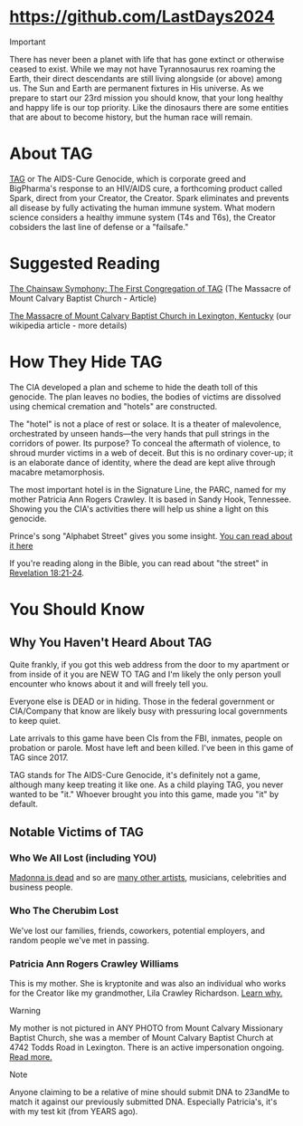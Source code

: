 # https://github.com/LastDays2024

> [!IMPORTANT]
> There has never been a planet with life that has gone extinct or otherwise ceased to exist. While we may not have Tyrannosaurus rex roaming the Earth, their direct descendants are still living alongside (or above) among us. The Sun and Earth are permanent fixtures in His universe. As we prepare to start our 23rd mission you should know, that your long healthy and happy life is our top priority. Like the dinosaurs there are some entities that are about to become history, but the human race will remain.

# About TAG
[TAG](https://github.com/9413d5ff2a0b4f237a264010b65350e7/TAG) or The AIDS-Cure Genocide, which is corporate greed and BigPharma's response to an HIV/AIDS cure, a forthcoming product called Spark, direct from your Creator, the Creator. Spark eliminates and prevents all disease by fully activating the human immune system. What modern science considers a healthy immune system (T4s and T6s), the Creator cobsiders the last line of defense or a "failsafe."

# Suggested Reading 
[The Chainsaw Symphony: The First Congregation of TAG](https://github.com/9413d5ff2a0b4f237a264010b65350e7/TAG/blob/master/POW/MCBC/chainsaw_symphony.md) (The Massacre of Mount Calvary Baptist Church - Article)

[The Massacre of Mount Calvary Baptist Church in Lexington, Kentucky](https://github.com/9413d5ff2a0b4f237a264010b65350e7/TAG/blob/master/POW/MCBC/README.md) (our wikipedia article - more details)

# How They Hide TAG
The CIA developed a plan and scheme to hide the death toll of this genocide. The plan leaves no bodies, the bodies of victims are dissolved using chemical cremation and "hotels" are constructed.

The "hotel" is not a place of rest or solace. It is a theater of malevolence, orchestrated by unseen hands—the very hands that pull strings in the corridors of power. Its purpose? To conceal the aftermath of violence, to shroud murder victims in a web of deceit. But this is no ordinary cover-up; it is an elaborate dance of identity, where the dead are kept alive through macabre metamorphosis.

The most important hotel is in the Signature Line, the PARC, named for my mother Patricia Ann Rogers Crawley. It is based in Sandy Hook, Tennessee. Showing you the CIA's activities there will help us shine a light on this genocide. 

Prince's song "Alphabet Street" gives you some insight. [You can read about it here](https://github.com/9413d5ff2a0b4f237a264010b65350e7/TAG/blob/master/hotels/Signature/README.md)

If you're reading along in the Bible, you can read about "the street" in [Revelation 18:21-24](https://www.biblegateway.com/passage/?search=Revelation%2018:21-24&version=KJV).

# You Should Know
## Why You Haven't Heard About TAG
Quite frankly, if you got this web address from the door to my apartment or from inside of it you are NEW TO TAG and I'm likely the only person youll encounter who knows about it and will freely tell you.

Everyone else is DEAD or in hiding.  Those in the federal government or CIA/Company that know are likely busy with pressuring local governments to keep quiet.

Late arrivals to this game have been CIs from the FBI, inmates, people on probation or parole. Most have left and been killed.  I've been in this game of TAG since 2017.

TAG stands for The AIDS-Cure Genocide, it's definitely not a game, although many keep treating it like one. As a child playing TAG, you never wanted to be "it." Whoever brought you into this game, made you "it" by default. 

## Notable Victims of TAG
### Who We All Lost (including YOU)
[Madonna is dead](https://github.com/9413d5ff2a0b4f237a264010b65350e7/TAG/blob/master/hotels/Celebrity/README.md) and so are [many other artists](https://github.com/9413d5ff2a0b4f237a264010b65350e7/TAG/blob/master/hotels/Dancefloor/README.md), musicians, celebrities and business people.

### Who The Cherubim Lost
We've lost our families, friends, coworkers, potential employers, and random people we've met in passing.

### Patricia Ann Rogers Crawley Williams
This is my mother.  She is kryptonite and was also an individual who works for the Creator like my grandmother, Lila Crawley Richardson. [Learn why.](https://github.com/9413d5ff2a0b4f237a264010b65350e7/TAG/blob/master/hotels/Signature/README.md) 

> [!WARNING]
> My mother is not pictured in ANY PHOTO from Mount Calvary Missionary Baptist Church, she was a member of Mount Calvary Baptist Church at 4742 Todds Road in Lexington. There is an active impersonation ongoing. [Read more.](https://github.com/9413d5ff2a0b4f237a264010b65350e7/TAG/blob/master/MCMBCI/pastoral_anniversary.md)

> [!NOTE]
> Anyone claiming to be a relative of mine should submit DNA to 23andMe to match it against our previously submitted DNA. Especially Patricia's, it's with my test kit (from YEARS ago).

